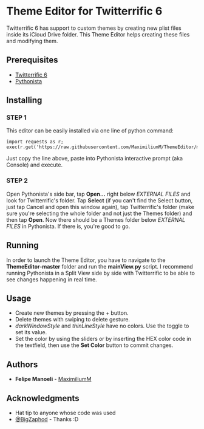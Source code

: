 # Theme Editor for Twitterrific 6

Twitterrific 6 has support to custom themes by creating new plist files inside its iCloud Drive folder. This Theme Editor helps creating these files and modifying them.

## Prerequisites

- [Twitterrific 6](https://twitterrific.com/ios)
- [Pythonista](http://omz-software.com/pythonista/)

## Installing

### STEP 1
This editor can be easily installed via one line of python command:

```
import requests as r; exec(r.get('https://raw.githubusercontent.com/MaximiliumM/ThemeEditor/master/install.py').text)
```

Just copy the line above, paste into Pythonista interactive prompt (aka Console) and execute.

### STEP 2

Open Pythonista's side bar, tap **Open...** right below *EXTERNAL FILES* and look for Twitterrific's folder. Tap **Select** (if you can't find the Select button, just tap Cancel and open this window again), tap Twitterrific's folder (make sure you're selecting the whole folder and not just the Themes folder) and then tap **Open**. Now there should be a Themes folder below *EXTERNAL FILES* in Pythonista. If there is, you're good to go.

## Running

In order to launch the Theme Editor, you have to navigate to the **ThemeEditor-master** folder and run the **mainView.py** script.
I recommend running Pythonista in a Split View side by side with Twitterrific to be able to see changes happening in real time.

## Usage

- Create new themes by pressing the + button.
- Delete themes with swiping to delete gesture.
- *darkWindowStyle* and *thinLineStyle* have no colors. Use the toggle to set its value.
- Set the color by using the sliders or by inserting the HEX color code in the textfield, then use the **Set Color** button to commit changes.

## Authors

* **Felipe Manoeli** - [MaximiliumM](https://www.twitter.com/MaximiliumM)

## Acknowledgments

* Hat tip to anyone whose code was used
* [@BigZaphod](https://www.twitter.com/BigZaphod) - Thanks :D
